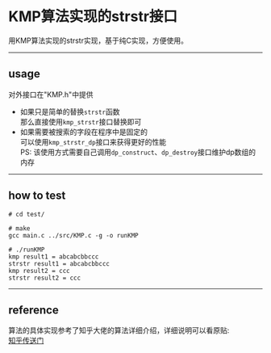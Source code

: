 # KMP算法实现的strstr接口

用KMP算法实现的strstr实现，基于纯C实现，方便使用。
***

## usage

对外接口在"KMP.h"中提供  

- 如果只是简单的替换`strstr`函数  
那么直接使用`kmp_strstr`接口替换即可
- 如果需要被搜索的字段在程序中是固定的  
可以使用`kmp_strstr_dp`接口来获得更好的性能  
PS:  该使用方式需要自己调用`dp_construct`、`dp_destroy`接口维护dp数组的内存  

***

## how to test

~~~shell
# cd test/

# make
gcc main.c ../src/KMP.c -g -o runKMP

# ./runKMP  
kmp result1 = abcabcbbccc
strstr result1 = abcabcbbccc
kmp result2 = ccc
strstr result2 = ccc
~~~

***

## reference

算法的具体实现参考了知乎大佬的算法详细介绍，详细说明可以看原贴:  
[知乎传送门](https://zhuanlan.zhihu.com/p/83334559)
